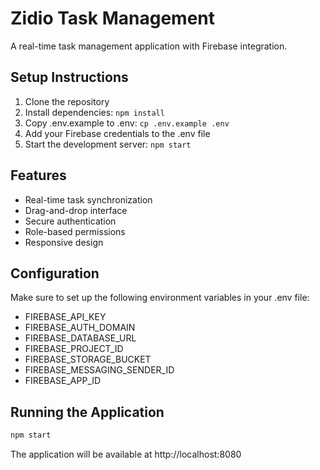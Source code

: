 # Zidio Task Management

A real-time task management application with Firebase integration.

## Setup Instructions

1. Clone the repository
2. Install dependencies: `npm install`
3. Copy .env.example to .env: `cp .env.example .env`
4. Add your Firebase credentials to the .env file
5. Start the development server: `npm start`

## Features

- Real-time task synchronization
- Drag-and-drop interface
- Secure authentication
- Role-based permissions
- Responsive design

## Configuration

Make sure to set up the following environment variables in your .env file:

- FIREBASE_API_KEY
- FIREBASE_AUTH_DOMAIN
- FIREBASE_DATABASE_URL
- FIREBASE_PROJECT_ID
- FIREBASE_STORAGE_BUCKET
- FIREBASE_MESSAGING_SENDER_ID
- FIREBASE_APP_ID

## Running the Application

```bash
npm start
```

The application will be available at http://localhost:8080
